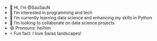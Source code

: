 - 👋 Hi, I’m @SauSauN
- 👀 I’m interested in programming and tech 
- 🌱 I’m currently learning data science and enhancing my skills in Python
- 💞️ I’m looking to collaborate on data science projects
- 😄 Pronouns: he/him
- ⚡ Fun fact: I love Swiss landscapes!

<!---
SauSauN/SauSauN is a ✨ special ✨ repository because its `README.md` (this file) appears on your GitHub profile.
You can click the Preview link to take a look at your changes.
--->
